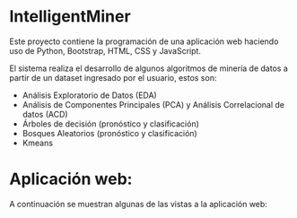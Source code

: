 # IntelligentMiner

Este proyecto contiene la programación de una aplicación web haciendo uso de Python, Bootstrap, HTML, CSS y JavaScript.

El sistema realiza el desarrollo de algunos algoritmos de minería de datos a partir de un dataset ingresado por el usuario, estos son:
- Análisis Exploratorio de Datos (EDA)
- Análisis de Componentes Principales (PCA) y Análisis Correlacional de datos (ACD)
- Árboles de decisión (pronóstico y clasificación)
- Bosques Aleatorios (pronóstico y clasificación)
- Kmeans

# Aplicación web:
A continuación se muestran algunas de las vistas a la aplicación web:
